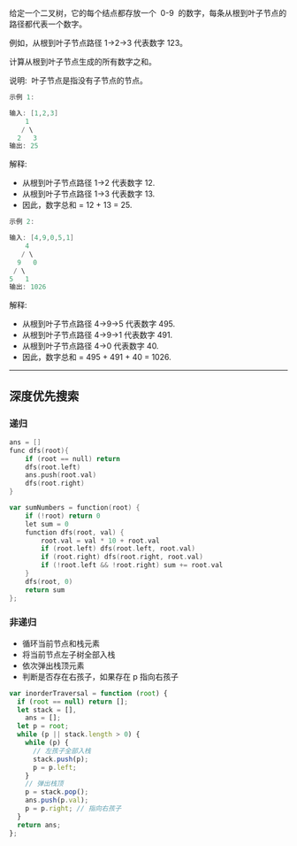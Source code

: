 给定一个二叉树，它的每个结点都存放一个  0-9  的数字，每条从根到叶子节点的路径都代表一个数字。

例如，从根到叶子节点路径 1->2->3 代表数字 123。

计算从根到叶子节点生成的所有数字之和。

说明:  叶子节点是指没有子节点的节点。

```cpp
示例 1:

输入: [1,2,3]
    1
   / \
  2   3
输出: 25
```

解释:

- 从根到叶子节点路径 1->2 代表数字 12.
- 从根到叶子节点路径 1->3 代表数字 13.
- 因此，数字总和 = 12 + 13 = 25.

```cpp
示例 2:

输入: [4,9,0,5,1]
    4
   / \
  9   0
 / \
5   1
输出: 1026
```

解释:

- 从根到叶子节点路径 4->9->5 代表数字 495.
- 从根到叶子节点路径 4->9->1 代表数字 491.
- 从根到叶子节点路径 4->0 代表数字 40.
- 因此，数字总和 = 495 + 491 + 40 = 1026.

---

## 深度优先搜索

### 递归

```cpp
ans = []
func dfs(root){
	if (root == null) return
	dfs(root.left)
	ans.push(root.val)
	dfs(root.right)
}
```

```go
var sumNumbers = function(root) {
    if (!root) return 0
    let sum = 0
    function dfs(root, val) {
        root.val = val * 10 + root.val
        if (root.left) dfs(root.left, root.val)
        if (root.right) dfs(root.right, root.val)
        if (!root.left && !root.right) sum += root.val
    }
    dfs(root, 0)
    return sum
};
```

### 非递归

- 循环当前节点和栈元素
- 将当前节点左子树全部入栈
- 依次弹出栈顶元素
- 判断是否存在右孩子，如果存在 p 指向右孩子

```javascript
var inorderTraversal = function (root) {
  if (root == null) return [];
  let stack = [],
    ans = [];
  let p = root;
  while (p || stack.length > 0) {
    while (p) {
      // 左孩子全部入栈
      stack.push(p);
      p = p.left;
    }
    // 弹出栈顶
    p = stack.pop();
    ans.push(p.val);
    p = p.right; // 指向右孩子
  }
  return ans;
};
```
